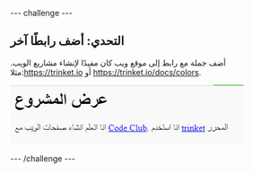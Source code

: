 \--- challenge \---

## التحدي: أضف رابطًا آخر

أضف جملة مع رابط إلى موقع ويب كان مفيدًا لإنشاء مشاريع الويب. مثلا:<https://trinket.io> أو <https://trinket.io/docs/colors>.

![لقطة شاشة](images/showcase-link-challenge.png)

\--- /challenge \---